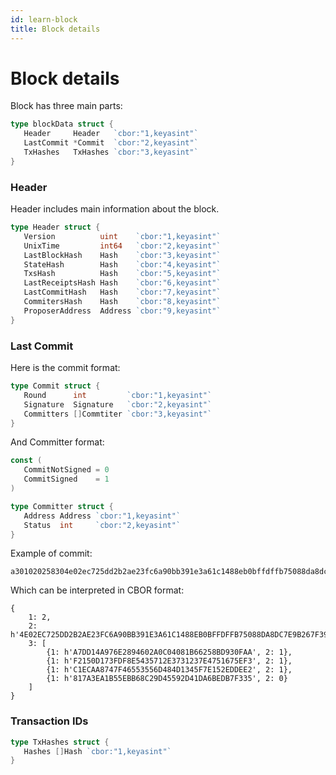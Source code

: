 ```yaml
---
id: learn-block
title: Block details
---
```



# Block details


Block has three main parts:

```go
type blockData struct {
   Header     Header   `cbor:"1,keyasint"`
   LastCommit *Commit  `cbor:"2,keyasint"`
   TxHashes   TxHashes `cbor:"3,keyasint"`
}
```

### Header
Header includes main information about the block.

```go
type Header struct {
   Version          uint    `cbor:"1,keyasint"`
   UnixTime         int64   `cbor:"2,keyasint"`
   LastBlockHash    Hash    `cbor:"3,keyasint"`
   StateHash        Hash    `cbor:"4,keyasint"`
   TxsHash          Hash    `cbor:"5,keyasint"`
   LastReceiptsHash Hash    `cbor:"6,keyasint"`
   LastCommitHash   Hash    `cbor:"7,keyasint"`
   CommitersHash    Hash    `cbor:"8,keyasint"`
   ProposerAddress  Address `cbor:"9,keyasint"`
}
```

### Last Commit

Here is the commit format:

```go
type Commit struct {
   Round      int         `cbor:"1,keyasint"`
   Signature  Signature   `cbor:"2,keyasint"`
   Committers []Commtiter `cbor:"3,keyasint"`
}
```

And Committer format:
```go
const (
   CommitNotSigned = 0
   CommitSigned    = 1
)

type Committer struct {
   Address Address `cbor:"1,keyasint"`
   Status  int     `cbor:"2,keyasint"`
}
```

Example of commit:
```
a301020258304e02ec725dd2b2ae23fc6a90bb391e3a61c1488eb0bffdffb75088da8dc7e9b267f396898dbe3e7971dd2af9395200810384a20154a7dd14a976e2894602a0c04081b66258bd930faa0201a20154f2150d173fdf8e5435712e3731237e4751675ef30201a20154c1ecaa8747f46553556d484d1345f7e152eddee20201a20154817a3ea1b55ebb68c29d45592d41da6bedb7f3350200
```

Which can be interpreted in CBOR format:
```
{
    1: 2,
    2: h'4E02EC725DD2B2AE23FC6A90BB391E3A61C1488EB0BFFDFFB75088DA8DC7E9B267F396898DBE3E7971DD2AF939520081',
    3: [
        {1: h'A7DD14A976E2894602A0C04081B66258BD930FAA', 2: 1},
        {1: h'F2150D173FDF8E5435712E3731237E4751675EF3', 2: 1},
        {1: h'C1ECAA8747F46553556D484D1345F7E152EDDEE2', 2: 1},
        {1: h'817A3EA1B55EBB68C29D45592D41DA6BEDB7F335', 2: 0}
    ]
}
```


### Transaction IDs

```go
type TxHashes struct {
   Hashes []Hash `cbor:"1,keyasint"`
}
```

